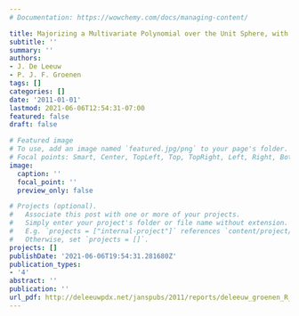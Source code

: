 ```yaml
---
# Documentation: https://wowchemy.com/docs/managing-content/

title: Majorizing a Multivariate Polynomial over the Unit Sphere, with Applications
subtitle: ''
summary: ''
authors:
- J. De Leeuw
- P. J. F. Groenen
tags: []
categories: []
date: '2011-01-01'
lastmod: 2021-06-06T12:54:31-07:00
featured: false
draft: false

# Featured image
# To use, add an image named `featured.jpg/png` to your page's folder.
# Focal points: Smart, Center, TopLeft, Top, TopRight, Left, Right, BottomLeft, Bottom, BottomRight.
image:
  caption: ''
  focal_point: ''
  preview_only: false

# Projects (optional).
#   Associate this post with one or more of your projects.
#   Simply enter your project's folder or file name without extension.
#   E.g. `projects = ["internal-project"]` references `content/project/deep-learning/index.md`.
#   Otherwise, set `projects = []`.
projects: []
publishDate: '2021-06-06T19:54:31.281680Z'
publication_types:
- '4'
abstract: ''
publication: ''
url_pdf: http://deleeuwpdx.net/janspubs/2011/reports/deleeuw_groenen_R_11.pdf
---
```

